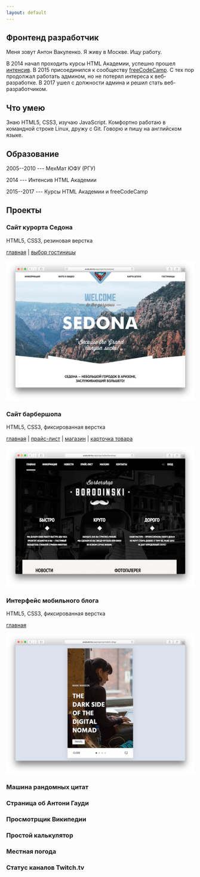 ```yaml
---
layout: default
---
```

## Фронтенд разработчик

Меня зовут Антон Вакуленко. Я живу в Москве. Ищу работу.

В 2014 начал проходить курсы HTML Академии, успешно прошел
[интенсив](https://htmlacademy.ru/profile/vzhikness). В 2015 присоединился
к сообществу [freeCodeCamp](https://www.freecodecamp.org/vzhikness).
С тех пор продолжал работать админом, но не потерял интереса к веб-разработке.
В 2017 ушел с должности админа и решил стать веб-разработчиком.

## Что умею

Знаю HTML5, CSS3, изучаю JavaScript. Комфортно работаю в командной строке Linux,
дружу с Git. Говорю и пишу на английском языке.

## Образование

2005--2010 --- МехМат ЮФУ (РГУ)

2014 --- Интенсив HTML Академии

2015--2017 --- Курсы HTML Академии и freeCodeCamp

## Проекты

### Сайт курорта Седона

HTML5, CSS3, резиновая верстка

[главная](/projects/sedona) \|
[выбор гостиницы](/projects/sedona/hotels.html)

[![Скриншот страницы курорта Седона](/assets/sedona.png)](/projects/sedona)

### Сайт барбершопа

HTML5, CSS3, фиксированная верстка

[главная](/projects/barbershop) \|
[прайс-лист](/projects/barbershop/price.html) \|
[магазин](/projects/barbershop/shop.html) \|
[карточка товара](/projects/barbershop/item.html)

[![Скриншот страницы барбершопа Бородинский](/assets/barbershop.png)](/projects/barbershop)

### Интерфейс мобильного блога

HTML5, CSS3, фиксированная верстка

[главная](/projects/mobile-blog)

[![Скриншот страницы мобильного блога](/assets/mobile-blog.png)](/projects/mobile-blog)

### Машина рандомных цитат

### Страница об Антони Гауди

### Просмотрщик Википедии

### Простой калькулятор

### Местная погода

### Статус каналов Twitch.tv
